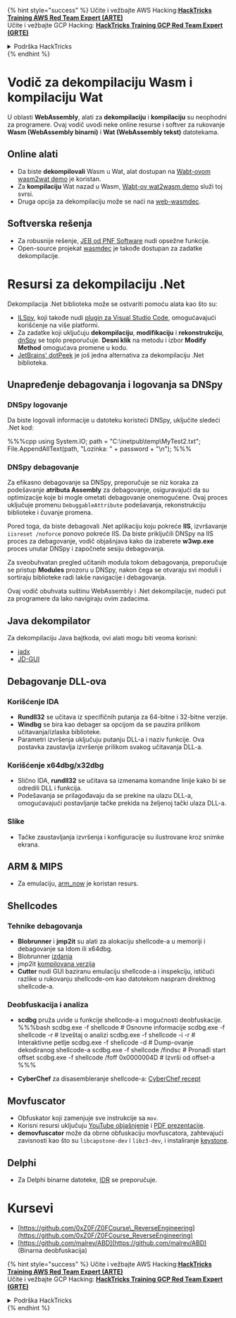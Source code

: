 {% hint style="success" %}
Učite i vežbajte AWS Hacking:<img src="/.gitbook/assets/arte.png" alt="" data-size="line">[**HackTricks Training AWS Red Team Expert (ARTE)**](https://training.hacktricks.xyz/courses/arte)<img src="/.gitbook/assets/arte.png" alt="" data-size="line">\
Učite i vežbajte GCP Hacking: <img src="/.gitbook/assets/grte.png" alt="" data-size="line">[**HackTricks Training GCP Red Team Expert (GRTE)**<img src="/.gitbook/assets/grte.png" alt="" data-size="line">](https://training.hacktricks.xyz/courses/grte)

<details>

<summary>Podrška HackTricks</summary>

* Proverite [**planove pretplate**](https://github.com/sponsors/carlospolop)!
* **Pridružite se** 💬 [**Discord grupi**](https://discord.gg/hRep4RUj7f) ili [**telegram grupi**](https://t.me/peass) ili **pratite** nas na **Twitteru** 🐦 [**@hacktricks\_live**](https://twitter.com/hacktricks\_live)**.**
* **Podelite hakerske trikove slanjem PR-ova na** [**HackTricks**](https://github.com/carlospolop/hacktricks) i [**HackTricks Cloud**](https://github.com/carlospolop/hacktricks-cloud) github repozitorijume.

</details>
{% endhint %}

# Vodič za dekompilaciju Wasm i kompilaciju Wat

U oblasti **WebAssembly**, alati za **dekompilaciju** i **kompilaciju** su neophodni za programere. Ovaj vodič uvodi neke online resurse i softver za rukovanje **Wasm (WebAssembly binarni)** i **Wat (WebAssembly tekst)** datotekama.

## Online alati

- Da biste **dekompilovali** Wasm u Wat, alat dostupan na [Wabt-ovom wasm2wat demo](https://webassembly.github.io/wabt/demo/wasm2wat/index.html) je koristan.
- Za **kompilaciju** Wat nazad u Wasm, [Wabt-ov wat2wasm demo](https://webassembly.github.io/wabt/demo/wat2wasm/) služi toj svrsi.
- Druga opcija za dekompilaciju može se naći na [web-wasmdec](https://wwwg.github.io/web-wasmdec/).

## Softverska rešenja

- Za robusnije rešenje, [JEB od PNF Software](https://www.pnfsoftware.com/jeb/demo) nudi opsežne funkcije.
- Open-source projekat [wasmdec](https://github.com/wwwg/wasmdec) je takođe dostupan za zadatke dekompilacije.

# Resursi za dekompilaciju .Net

Dekompilacija .Net biblioteka može se ostvariti pomoću alata kao što su:

- [ILSpy](https://github.com/icsharpcode/ILSpy), koji takođe nudi [plugin za Visual Studio Code](https://github.com/icsharpcode/ilspy-vscode), omogućavajući korišćenje na više platformi.
- Za zadatke koji uključuju **dekompilaciju**, **modifikaciju** i **rekonstrukciju**, [dnSpy](https://github.com/0xd4d/dnSpy/releases) se toplo preporučuje. **Desni klik** na metodu i izbor **Modify Method** omogućava promene u kodu.
- [JetBrains' dotPeek](https://www.jetbrains.com/es-es/decompiler/) je još jedna alternativa za dekompilaciju .Net biblioteka.

## Unapređenje debagovanja i logovanja sa DNSpy

### DNSpy logovanje
Da biste logovali informacije u datoteku koristeći DNSpy, uključite sledeći .Net kod:

%%%cpp
using System.IO;
path = "C:\\inetpub\\temp\\MyTest2.txt";
File.AppendAllText(path, "Lozinka: " + password + "\n");
%%%

### DNSpy debagovanje
Za efikasno debagovanje sa DNSpy, preporučuje se niz koraka za podešavanje **atributa Assembly** za debagovanje, osiguravajući da su optimizacije koje bi mogle ometati debagovanje onemogućene. Ovaj proces uključuje promenu `DebuggableAttribute` podešavanja, rekonstrukciju biblioteke i čuvanje promena.

Pored toga, da biste debagovali .Net aplikaciju koju pokreće **IIS**, izvršavanje `iisreset /noforce` ponovo pokreće IIS. Da biste priključili DNSpy na IIS proces za debagovanje, vodič objašnjava kako da izaberete **w3wp.exe** proces unutar DNSpy i započnete sesiju debagovanja.

Za sveobuhvatan pregled učitanih modula tokom debagovanja, preporučuje se pristup **Modules** prozoru u DNSpy, nakon čega se otvaraju svi moduli i sortiraju biblioteke radi lakše navigacije i debagovanja.

Ovaj vodič obuhvata suštinu WebAssembly i .Net dekompilacije, nudeći put za programere da lako navigiraju ovim zadacima.

## **Java dekompilator**
Za dekompilaciju Java bajtkoda, ovi alati mogu biti veoma korisni:
- [jadx](https://github.com/skylot/jadx)
- [JD-GUI](https://github.com/java-decompiler/jd-gui/releases)

## **Debagovanje DLL-ova**
### Korišćenje IDA
- **Rundll32** se učitava iz specifičnih putanja za 64-bitne i 32-bitne verzije.
- **Windbg** se bira kao debager sa opcijom da se pauzira prilikom učitavanja/izlaska biblioteke.
- Parametri izvršenja uključuju putanju DLL-a i naziv funkcije. Ova postavka zaustavlja izvršenje prilikom svakog učitavanja DLL-a.

### Korišćenje x64dbg/x32dbg
- Slično IDA, **rundll32** se učitava sa izmenama komandne linije kako bi se odredili DLL i funkcija.
- Podešavanja se prilagođavaju da se prekine na ulazu DLL-a, omogućavajući postavljanje tačke prekida na željenoj tački ulaza DLL-a.

### Slike
- Tačke zaustavljanja izvršenja i konfiguracije su ilustrovane kroz snimke ekrana.

## **ARM & MIPS**
- Za emulaciju, [arm_now](https://github.com/nongiach/arm_now) je koristan resurs.

## **Shellcodes**
### Tehnike debagovanja
- **Blobrunner** i **jmp2it** su alati za alokaciju shellcode-a u memoriji i debagovanje sa Idom ili x64dbg.
- Blobrunner [izdanja](https://github.com/OALabs/BlobRunner/releases/tag/v0.0.5)
- jmp2it [kompilovana verzija](https://github.com/adamkramer/jmp2it/releases/)
- **Cutter** nudi GUI baziranu emulaciju shellcode-a i inspekciju, ističući razlike u rukovanju shellcode-om kao datotekom naspram direktnog shellcode-a.

### Deobfuskacija i analiza
- **scdbg** pruža uvide u funkcije shellcode-a i mogućnosti deobfuskacije.
%%%bash
scdbg.exe -f shellcode # Osnovne informacije
scdbg.exe -f shellcode -r # Izveštaj o analizi
scdbg.exe -f shellcode -i -r # Interaktivne petlje
scdbg.exe -f shellcode -d # Dump-ovanje dekodiranog shellcode-a
scdbg.exe -f shellcode /findsc # Pronađi start offset
scdbg.exe -f shellcode /foff 0x0000004D # Izvrši od offset-a
%%%

- **CyberChef** za disasembleranje shellcode-a: [CyberChef recept](https://gchq.github.io/CyberChef/#recipe=To_Hex%28'Space',0%29Disassemble_x86%28'32','Full%20x86%20architecture',16,0,true,true%29)

## **Movfuscator**
- Obfuskator koji zamenjuje sve instrukcije sa `mov`.
- Korisni resursi uključuju [YouTube objašnjenje](https://www.youtube.com/watch?v=2VF_wPkiBJY) i [PDF prezentacije](https://github.com/xoreaxeaxeax/movfuscator/blob/master/slides/domas_2015_the_movfuscator.pdf).
- **demovfuscator** može da obrne obfuskaciju movfuscatora, zahtevajući zavisnosti kao što su `libcapstone-dev` i `libz3-dev`, i instaliranje [keystone](https://github.com/keystone-engine/keystone/blob/master/docs/COMPILE-NIX.md).

## **Delphi**
- Za Delphi binarne datoteke, [IDR](https://github.com/crypto2011/IDR) se preporučuje.


# Kursevi

* [https://github.com/0xZ0F/Z0FCourse\_ReverseEngineering](https://github.com/0xZ0F/Z0FCourse_ReverseEngineering)
* [https://github.com/malrev/ABD](https://github.com/malrev/ABD) \(Binarna deobfuskacija\)



{% hint style="success" %}
Učite i vežbajte AWS Hacking:<img src="/.gitbook/assets/arte.png" alt="" data-size="line">[**HackTricks Training AWS Red Team Expert (ARTE)**](https://training.hacktricks.xyz/courses/arte)<img src="/.gitbook/assets/arte.png" alt="" data-size="line">\
Učite i vežbajte GCP Hacking: <img src="/.gitbook/assets/grte.png" alt="" data-size="line">[**HackTricks Training GCP Red Team Expert (GRTE)**<img src="/.gitbook/assets/grte.png" alt="" data-size="line">](https://training.hacktricks.xyz/courses/grte)

<details>

<summary>Podrška HackTricks</summary>

* Proverite [**planove pretplate**](https://github.com/sponsors/carlospolop)!
* **Pridružite se** 💬 [**Discord grupi**](https://discord.gg/hRep4RUj7f) ili [**telegram grupi**](https://t.me/peass) ili **pratite** nas na **Twitteru** 🐦 [**@hacktricks\_live**](https://twitter.com/hacktricks\_live)**.**
* **Podelite hakerske trikove slanjem PR-ova na** [**HackTricks**](https://github.com/carlospolop/hacktricks) i [**HackTricks Cloud**](https://github.com/carlospolop/hacktricks-cloud) github repozitorijume.

</details>
{% endhint %}
